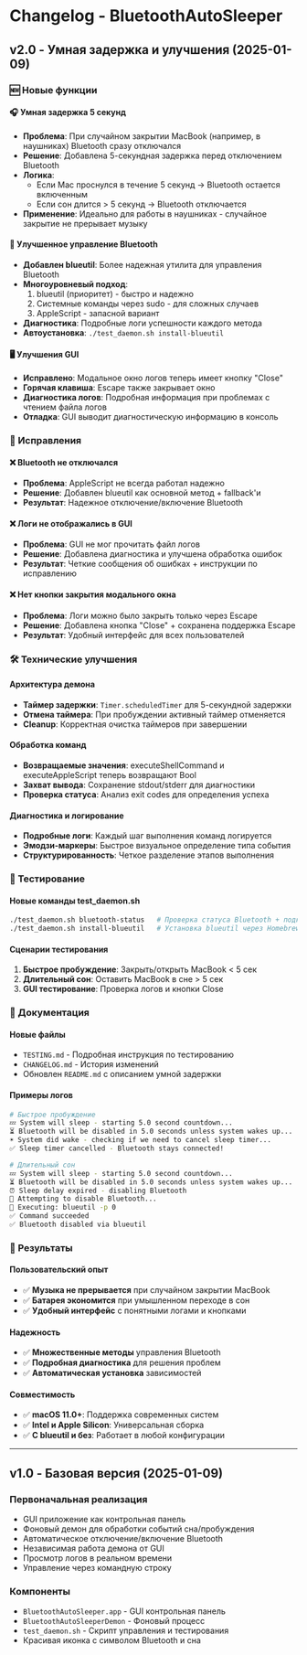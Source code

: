 # Changelog - BluetoothAutoSleeper

## v2.0 - Умная задержка и улучшения (2025-01-09)

### 🆕 Новые функции

#### 🎧 Умная задержка 5 секунд
- **Проблема**: При случайном закрытии MacBook (например, в наушниках) Bluetooth сразу отключался
- **Решение**: Добавлена 5-секундная задержка перед отключением Bluetooth
- **Логика**: 
  - Если Mac проснулся в течение 5 секунд → Bluetooth остается включенным
  - Если сон длится > 5 секунд → Bluetooth отключается
- **Применение**: Идеально для работы в наушниках - случайное закрытие не прерывает музыку

#### 🔧 Улучшенное управление Bluetooth
- **Добавлен blueutil**: Более надежная утилита для управления Bluetooth
- **Многоуровневый подход**:
  1. blueutil (приоритет) - быстро и надежно
  2. Системные команды через sudo - для сложных случаев  
  3. AppleScript - запасной вариант
- **Диагностика**: Подробные логи успешности каждого метода
- **Автоустановка**: `./test_daemon.sh install-blueutil`

#### 🖥️ Улучшения GUI
- **Исправлено**: Модальное окно логов теперь имеет кнопку "Close"
- **Горячая клавиша**: Escape также закрывает окно
- **Диагностика логов**: Подробная информация при проблемах с чтением файла логов
- **Отладка**: GUI выводит диагностическую информацию в консоль

### 🐛 Исправления

#### ❌ Bluetooth не отключался
- **Проблема**: AppleScript не всегда работал надежно
- **Решение**: Добавлен blueutil как основной метод + fallback'и
- **Результат**: Надежное отключение/включение Bluetooth

#### ❌ Логи не отображались в GUI
- **Проблема**: GUI не мог прочитать файл логов
- **Решение**: Добавлена диагностика и улучшена обработка ошибок
- **Результат**: Четкие сообщения об ошибках + инструкции по исправлению

#### ❌ Нет кнопки закрытия модального окна
- **Проблема**: Логи можно было закрыть только через Escape
- **Решение**: Добавлена кнопка "Close" + сохранена поддержка Escape
- **Результат**: Удобный интерфейс для всех пользователей

### 🛠️ Технические улучшения

#### Архитектура демона
- **Таймер задержки**: `Timer.scheduledTimer` для 5-секундной задержки
- **Отмена таймера**: При пробуждении активный таймер отменяется
- **Cleanup**: Корректная очистка таймеров при завершении

#### Обработка команд
- **Возвращаемые значения**: executeShellCommand и executeAppleScript теперь возвращают Bool
- **Захват вывода**: Сохранение stdout/stderr для диагностики
- **Проверка статуса**: Анализ exit codes для определения успеха

#### Диагностика и логирование  
- **Подробные логи**: Каждый шаг выполнения команд логируется
- **Эмодзи-маркеры**: Быстрое визуальное определение типа события
- **Структурированность**: Четкое разделение этапов выполнения

### 🧪 Тестирование

#### Новые команды test_daemon.sh
```bash
./test_daemon.sh bluetooth-status   # Проверка статуса Bluetooth + подключенных устройств
./test_daemon.sh install-blueutil   # Установка blueutil через Homebrew
```

#### Сценарии тестирования
1. **Быстрое пробуждение**: Закрыть/открыть MacBook < 5 сек
2. **Длительный сон**: Оставить MacBook в сне > 5 сек  
3. **GUI тестирование**: Проверка логов и кнопки Close

### 📝 Документация

#### Новые файлы
- `TESTING.md` - Подробная инструкция по тестированию
- `CHANGELOG.md` - История изменений
- Обновлен `README.md` с описанием умной задержки

#### Примеры логов
```bash
# Быстрое пробуждение
💤 System will sleep - starting 5.0 second countdown...
⏳ Bluetooth will be disabled in 5.0 seconds unless system wakes up...
☀️ System did wake - checking if we need to cancel sleep timer...
✅ Sleep timer cancelled - Bluetooth stays connected!

# Длительный сон  
💤 System will sleep - starting 5.0 second countdown...
⏳ Bluetooth will be disabled in 5.0 seconds unless system wakes up...
⏰ Sleep delay expired - disabling Bluetooth
🔄 Attempting to disable Bluetooth...
🔧 Executing: blueutil -p 0
✅ Command succeeded
✅ Bluetooth disabled via blueutil
```

### 🎯 Результаты

#### Пользовательский опыт
- ✅ **Музыка не прерывается** при случайном закрытии MacBook
- ✅ **Батарея экономится** при умышленном переходе в сон  
- ✅ **Удобный интерфейс** с понятными логами и кнопками

#### Надежность  
- ✅ **Множественные методы** управления Bluetooth
- ✅ **Подробная диагностика** для решения проблем
- ✅ **Автоматическая установка** зависимостей

#### Совместимость
- ✅ **macOS 11.0+**: Поддержка современных систем
- ✅ **Intel и Apple Silicon**: Универсальная сборка
- ✅ **С blueutil и без**: Работает в любой конфигурации

---

## v1.0 - Базовая версия (2025-01-09)

### Первоначальная реализация
- GUI приложение как контрольная панель
- Фоновый демон для обработки событий сна/пробуждения  
- Автоматическое отключение/включение Bluetooth
- Независимая работа демона от GUI
- Просмотр логов в реальном времени
- Управление через командную строку

### Компоненты
- `BluetoothAutoSleeper.app` - GUI контрольная панель
- `BluetoothAutoSleeperDemon` - Фоновый процесс
- `test_daemon.sh` - Скрипт управления и тестирования
- Красивая иконка с символом Bluetooth и сна 